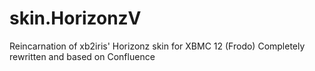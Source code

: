 skin.HorizonzV
==============

Reincarnation of xb2iris' Horizonz skin for XBMC 12 (Frodo)
Completely rewritten and based on Confluence